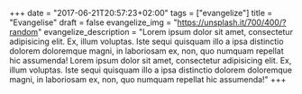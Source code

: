 +++
date = "2017-06-21T20:57:23+02:00"
tags = ["evangelize"]
title = "Evangelise"
draft = false
evangelize_img = "https://unsplash.it/700/400/?random"
evangelize_description = "Lorem ipsum dolor sit amet, consectetur adipisicing elit. Ex, illum voluptas. Iste sequi quisquam illo a ipsa distinctio dolorem doloremque magni, in laboriosam ex, non, quo numquam repellat hic assumenda! Lorem ipsum dolor sit amet, consectetur adipisicing elit. Ex, illum voluptas. Iste sequi quisquam illo a ipsa distinctio dolorem doloremque magni, in laboriosam ex, non, quo numquam repellat hic assumenda!"
+++
